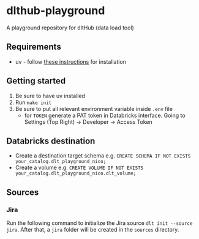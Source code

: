 # dlthub-playground
A playground repository for dltHub (data load tool)

## Requirements
* uv - follow [these instructions](https://docs.astral.sh/uv/getting-started/installation/) for installation

## Getting started
1. Be sure to have uv installed
2. Run `make init`
3. Be sure to put all relevant environment variable inside `.env` file
    * for `TOKEN` generate a PAT token in Databricks interface. Going to Settings (Top Right) -> Developer -> Access Token


## Databricks destination
* Create a destination target schema e.g. `CREATE SCHEMA IF NOT EXISTS your_catalog.dlt_playground_nico;`
* Create a volume e.g. `CREATE VOLUME IF NOT EXISTS your_catalog.dlt_playground_nico.dlt_volume;`

## Sources

### Jira
Run the following command to initialize the Jira source `dlt init --source jira`.
After that, a `jira` folder will be created in the `sources` directory.